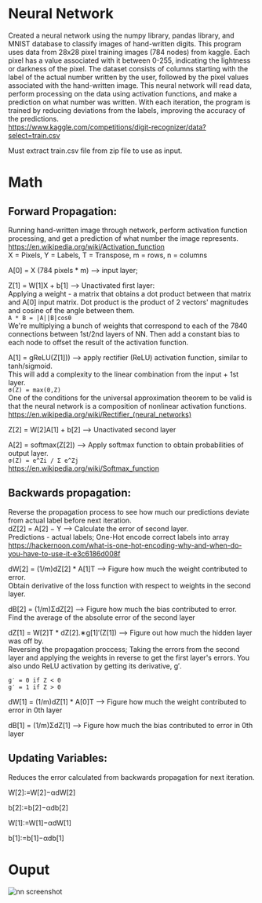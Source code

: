# Neural Network

Created a neural network using the numpy library, pandas library, and MNIST database to classify images of hand-written digits. This program uses data from 28x28 pixel training images (784 nodes) from kaggle. Each pixel has a value associated with it between 0-255, indicating the lightness or darkness of the pixel. The dataset consists of columns starting with the label of the actual number written by the user, followed by the pixel values associated with the hand-written image. This neural network will read data, perform processing on the data using activation functions, and make a prediction on what number was written. With each iteration, the program is trained by reducing deviations from the labels, improving the accuracy of the predictions.\
https://www.kaggle.com/competitions/digit-recognizer/data?select=train.csv

Must extract train.csv file from zip file to use as input.

# Math
## Forward Propagation: 
Running hand-written image through network, perform activation function processing, and get a prediction of what number the image represents.\
https://en.wikipedia.org/wiki/Activation_function \
X = Pixels, Y = Labels, T = Transpose, m = rows, n = columns

A[0] = X (784 pixels * m) --> input layer; 

Z[1] = W[1]X + b[1] --> Unactivated first layer:\
Applying a weight - a matrix that obtains a dot product between that matrix and A[0] input matrix. Dot product is the product of 2 vectors' magnitudes and cosine of the angle between them.\
```A * B = |A||B|cosθ```\
We're multiplying a bunch of weights that correspond to each of the 7840 connections between 1st/2nd layers of NN. Then add a constant bias to each node to offset the result of the activation function.

A[1] = gReLU(Z[1])) --> apply rectifier (ReLU) activation function, similar to tanh/sigmoid.\
This will add a complexity to the linear combination from the input + 1st layer.\
```σ(Z) = max(0,Z)```\
One of the conditions for the universal approximation theorem to be valid is that
the neural network is a composition of nonlinear activation functions.\
https://en.wikipedia.org/wiki/Rectifier_(neural_networks) 

Z[2] = W[2]A[1] + b[2] --> Unactivated second layer

A[2] = softmax(Z[2]) --> Apply softmax function to obtain probabilities of output layer.\
```σ(Z) = e^Zi / Σ e^Zj```\
https://en.wikipedia.org/wiki/Softmax_function

## Backwards propagation:
Reverse the propagation process to see how much our predictions deviate from actual label before next iteration.\
dZ[2] = A[2] − Y --> Calculate the error of second layer.\
Predictions - actual labels; One-Hot encode correct labels into array
https://hackernoon.com/what-is-one-hot-encoding-why-and-when-do-you-have-to-use-it-e3c6186d008f 

dW[2] = (1/m)dZ[2] * A[1]T --> Figure how much the weight contributed to error.\
Obtain derivative of the loss function with respect to weights in the second
layer.

dB[2] = (1/m)ΣdZ[2] --> Figure how much the bias contributed to error.\
Find the average of the absolute error of the second layer

dZ[1] = W[2]T * dZ[2].∗g[1]′(Z[1]) --> Figure out how much the hidden layer was off by.\
Reversing the propagation proccess; Taking the errors from the second layer and
applying the weights in reverse to get the first layer's errors. You also undo ReLU
activation by getting its derivative, g′.
```
g′ = 0 if Z < 0
g′ = 1 if Z > 0
```

dW[1] = (1/m)dZ[1] * A[0]T --> Figure how much the weight contributed to error in 0th layer

dB[1] = (1/m)ΣdZ[1] --> Figure how much the bias contributed to error in 0th layer


## Updating Variables: 
Reduces the error calculated from backwards propagation for next iteration.

W[2]:=W[2]−αdW[2]
 
b[2]:=b[2]−αdb[2]
 
W[1]:=W[1]−αdW[1]

b[1]:=b[1]−αdb[1]

# Ouput
![nn screenshot](https://user-images.githubusercontent.com/70961105/174529302-2d069a8a-6ecc-4522-a7dc-5a79ca6fd8ee.JPG)

